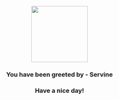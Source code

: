 <p align="center">
            <img src="https://raw.githubusercontent.com/PokeAPI/sprites/master/sprites/pokemon/496.png" width="150" height="150">
          </p>
          <h3 align="center">You have been greeted by - <b>Servine</b></h3>
          <h3 align="center">Have a nice day!</h3>
        